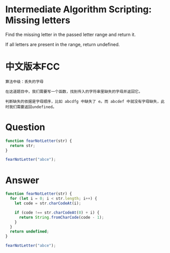 # Intermediate Algorithm Scripting: Missing letters

Find the missing letter in the passed letter range and return it.

If all letters are present in the range, return undefined.


# 中文版本FCC
```
算法中级：丢失的字母

在这道题目中，我们需要写一个函数，找到传入的字符串里缺失的字母并返回它。

判断缺失的依据是字母顺序，比如 abcdfg 中缺失了 e。而 abcdef 中就没有字母缺失，此时我们需要返回undefined。
```


# Question
```js
function fearNotLetter(str) {
  return str;
}

fearNotLetter("abce");
```


# Answer
```js
function fearNotLetter(str) {
  for (let i = 0; i < str.length; i++) {
    let code = str.charCodeAt(i);

    if (code !== str.charCodeAt(0) + i) {
      return String.fromCharCode(code - 1);
    }
  }
  return undefined;
}

fearNotLetter("abce");
```
